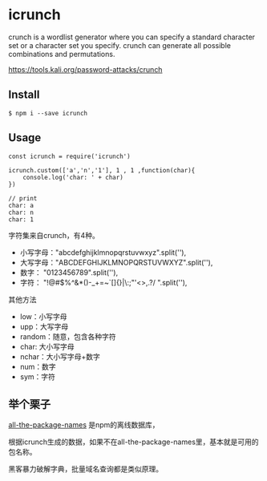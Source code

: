 # icrunch

crunch is a wordlist generator where you can specify a standard character set or a character set you specify. crunch can generate all possible combinations and permutations.

https://tools.kali.org/password-attacks/crunch

## Install

```
$ npm i --save icrunch
```

## Usage

```
const icrunch = require('icrunch')

icrunch.custom(['a','n','1'], 1 , 1 ,function(char){
    console.log('char: ' + char)
})

// print
char: a
char: n
char: 1
```

字符集来自crunch，有4种。

- 小写字母："abcdefghijklmnopqrstuvwxyz".split(''),
- 大写字母："ABCDEFGHIJKLMNOPQRSTUVWXYZ".split(''),
- 数字： "0123456789".split(''),
- 字符： "!@#$%^&*()-_+=~`[]{}|\\:;\"'<>,.?/ ".split(''),

其他方法

- low：小写字母
- upp：大写字母
- random：随意，包含各种字符
- char: 大小写字母
- nchar：大小写字母+数字
- num：数字
- sym：字符

## 举个栗子

[all-the-package-names](https://github.com/nice-registry/all-the-package-names) 是npm的离线数据库，

根据icrunch生成的数据，如果不在all-the-package-names里，基本就是可用的包名称。

黑客暴力破解字典，批量域名查询都是类似原理。